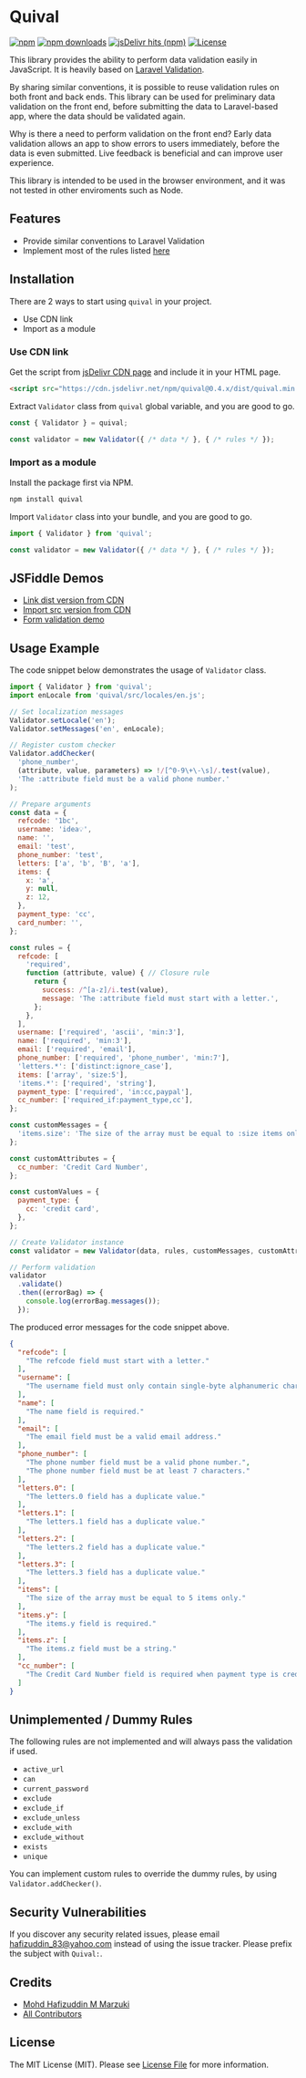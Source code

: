 # Quival

[![npm](https://img.shields.io/npm/v/quival?style=flat-square)](https://www.npmjs.com/package/quival)
[![npm downloads](https://img.shields.io/npm/dm/quival?style=flat-square)](https://www.npmjs.com/package/quival)
[![jsDelivr hits (npm)](https://img.shields.io/jsdelivr/npm/hm/quival?style=flat-square)](https://cdn.jsdelivr.net/npm/quival@latest/)
[![License](https://img.shields.io/npm/l/quival?style=flat-square)](LICENSE.md)

This library provides the ability to perform data validation easily in JavaScript. It is heavily based on [Laravel Validation](https://laravel.com/docs/validation).

By sharing similar conventions, it is possible to reuse validation rules on both front and back ends. This library can be used for preliminary data validation on the front end, before submitting the data to Laravel-based app, where the data should be validated again. 

Why is there a need to perform validation on the front end? Early data validation allows an app to show errors to users immediately, before the data is even submitted. Live feedback is beneficial and can improve user experience.

This library is intended to be used in the browser environment, and it was not tested in other enviroments such as Node.

## Features

- Provide similar conventions to Laravel Validation
- Implement most of the rules listed [here](https://laravel.com/docs/validation#available-validation-rules)

## Installation

There are 2 ways to start using `quival` in your project.
- Use CDN link
- Import as a module

### Use CDN link

Get the script from [jsDelivr CDN page](https://www.jsdelivr.com/package/npm/quival) and include it in your HTML page.

```html
<script src="https://cdn.jsdelivr.net/npm/quival@0.4.x/dist/quival.min.js"></script>
```

Extract `Validator` class from  `quival` global variable, and you are good to go.

```js
const { Validator } = quival;

const validator = new Validator({ /* data */ }, { /* rules */ });
```

### Import as a module

Install the package first via NPM.

```bash
npm install quival
```

Import `Validator` class into your bundle, and you are good to go.

```js
import { Validator } from 'quival';

const validator = new Validator({ /* data */ }, { /* rules */ });
```

## JSFiddle Demos

- [Link dist version from CDN](https://jsfiddle.net/apih/dfn6yzw0)
- [Import src version from CDN](https://jsfiddle.net/apih/b1643pgm)
- [Form validation demo](https://jsfiddle.net/apih/6ya3wnhg)

## Usage Example

The code snippet below demonstrates the usage of `Validator` class.

```js
import { Validator } from 'quival';
import enLocale from 'quival/src/locales/en.js';

// Set localization messages
Validator.setLocale('en');
Validator.setMessages('en', enLocale);

// Register custom checker
Validator.addChecker(
  'phone_number',
  (attribute, value, parameters) => !/[^0-9\+\-\s]/.test(value),
  'The :attribute field must be a valid phone number.'
);

// Prepare arguments
const data = {
  refcode: '1bc',
  username: 'idea💡',
  name: '',
  email: 'test',
  phone_number: 'test',
  letters: ['a', 'b', 'B', 'a'],
  items: {
    x: 'a',
    y: null,
    z: 12,
  },
  payment_type: 'cc',
  card_number: '',
};

const rules = {
  refcode: [
    'required',
    function (attribute, value) { // Closure rule
      return {
        success: /^[a-z]/i.test(value),
        message: 'The :attribute field must start with a letter.',
      };
    },
  ],
  username: ['required', 'ascii', 'min:3'],
  name: ['required', 'min:3'],
  email: ['required', 'email'],
  phone_number: ['required', 'phone_number', 'min:7'],
  'letters.*': ['distinct:ignore_case'],
  items: ['array', 'size:5'],
  'items.*': ['required', 'string'],
  payment_type: ['required', 'in:cc,paypal'],
  cc_number: ['required_if:payment_type,cc'],
};

const customMessages = {
  'items.size': 'The size of the array must be equal to :size items only.',
};

const customAttributes = {
  cc_number: 'Credit Card Number',
};

const customValues = {
  payment_type: {
    cc: 'credit card',
  },
};

// Create Validator instance
const validator = new Validator(data, rules, customMessages, customAttributes, customValues);

// Perform validation
validator
  .validate()
  .then((errorBag) => {
    console.log(errorBag.messages());
  });
```

The produced error messages for the code snippet above.

```json
{
  "refcode": [
    "The refcode field must start with a letter."
  ],
  "username": [
    "The username field must only contain single-byte alphanumeric characters and symbols."
  ],
  "name": [
    "The name field is required."
  ],
  "email": [
    "The email field must be a valid email address."
  ],
  "phone_number": [
    "The phone number field must be a valid phone number.",
    "The phone number field must be at least 7 characters."
  ],
  "letters.0": [
    "The letters.0 field has a duplicate value."
  ],
  "letters.1": [
    "The letters.1 field has a duplicate value."
  ],
  "letters.2": [
    "The letters.2 field has a duplicate value."
  ],
  "letters.3": [
    "The letters.3 field has a duplicate value."
  ],
  "items": [
    "The size of the array must be equal to 5 items only."
  ],
  "items.y": [
    "The items.y field is required."
  ],
  "items.z": [
    "The items.z field must be a string."
  ],
  "cc_number": [
    "The Credit Card Number field is required when payment type is credit card."
  ]
}
```

## Unimplemented / Dummy Rules

The following rules are not implemented and will always pass the validation if used.

- `active_url`
- `can`
- `current_password`
- `exclude`
- `exclude_if`
- `exclude_unless`
- `exclude_with`
- `exclude_without`
- `exists`
- `unique`

You can implement custom rules to override the dummy rules, by using `Validator.addChecker()`.

## Security Vulnerabilities

If you discover any security related issues, please email <hafizuddin_83@yahoo.com> instead of using the issue tracker. Please prefix the subject with `Quival:`.

## Credits

- [Mohd Hafizuddin M Marzuki](https://github.com/apih)
- [All Contributors](../../contributors)

## License

The MIT License (MIT). Please see [License File](LICENSE.md) for more information.
